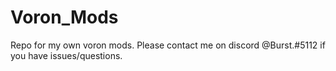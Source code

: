 # Voron_Mods
Repo for my own voron mods.
Please contact me on discord @Burst.#5112 if you have issues/questions.
